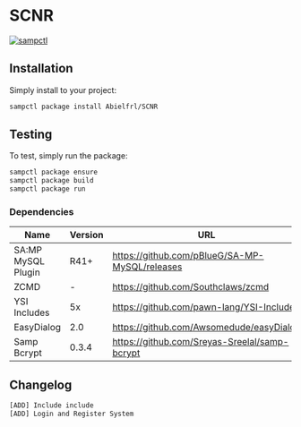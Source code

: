 # SCNR

[![sampctl](https://img.shields.io/badge/sampctl-SCNR-2f2f2f.svg?style=for-the-badge)](https://github.com/Abielfrl/SCNR)

<!--
Short description of your library, why it's useful, some examples, pictures or
videos. Link to your forum release thread too.

Remember: You can use "forumfmt" to convert this readme to forum BBCode!

What the sections below should be used for:

`## Installation`: Leave this section un-edited unless you have some specific
additional installation procedure.

`## Testing`: Whether your library is tested with a simple `main()` and `print`,
unit-tested, or demonstrated via prompting the player to connect, you should
include some basic information for users to try out your code in some way.

And finally, maintaining your version number`:

* Follow [Semantic Versioning](https://semver.org/)
* When you release a new version, update `VERSION` and `git tag` it
* Versioning is important for sampctl to use the version control features

Happy Pawning!
-->

## Installation

Simply install to your project:

```bash
sampctl package install Abielfrl/SCNR
```
<!--
Write your code documentation or examples here. If your library is documented in
the source code, direct users there. If not, list your API and describe it well
in this section. If your library is passive and has no API, simply omit this
section.
-->

## Testing

<!--
Depending on whether your package is tested via in-game "demo tests" or
y_testing unit-tests, you should indicate to readers what to expect below here.
-->

To test, simply run the package:

```bash
sampctl package ensure
sampctl package build
sampctl package run
```

### Dependencies

| Name | Version | URL |
| ------ | ------ | ------ |
| SA:MP MySQL Plugin | R41+ | https://github.com/pBlueG/SA-MP-MySQL/releases |
| ZCMD | - | https://github.com/Southclaws/zcmd |
| YSI Includes | 5x | https://github.com/pawn-lang/YSI-Includes |
| EasyDialog | 2.0 | https://github.com/Awsomedude/easyDialog |
| Samp Bcrypt | 0.3.4 | https://github.com/Sreyas-Sreelal/samp-bcrypt |

## Changelog

```bash
[ADD] Include include
[ADD] Login and Register System
```
